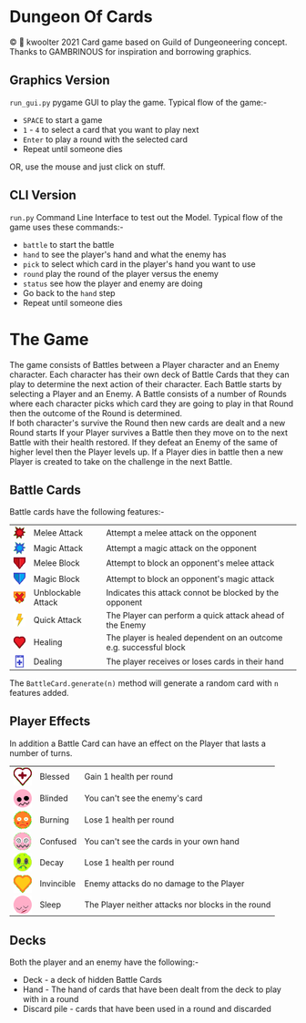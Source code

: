 # Dungeon Of Cards
:copyright: :monkey: kwoolter 2021
Card game based on Guild of Dungeoneering concept.
Thanks to GAMBRINOUS for inspiration and borrowing graphics.

## Graphics Version
`run_gui.py` pygame GUI to play the game.
Typical flow of the game:-
* `SPACE` to start a game
* `1` - `4` to select a card that you want to play next
* `Enter` to play a round with the selected card
* Repeat until someone dies

OR, use the mouse and just click on stuff.
## CLI Version
`run.py` Command Line Interface to test out the Model.
Typical flow of the game uses these commands:-
* `battle` to start the battle
* `hand` to see the player's hand and what the enemy has
* `pick` to select which card in the player's hand you want to use
* `round` play the round of the player versus the enemy
* `status` see how the player and enemy are doing
* Go back to the `hand` step
* Repeat until someone dies
# The Game
The game consists of Battles between a Player character and an Enemy character.
Each character has their own deck of Battle Cards that they can play to determine the next action of their character.
Each Battle starts by selecting a Player and an Enemy.  A Battle consists of a number of Rounds where each character 
picks which card they are going to play in that Round then the outcome of the Round is determined.  
If both character's survive the Round then new cards are dealt and a new Round starts 
If your Player survives a Battle then they move on to the next 
Battle with their health restored.  If they defeat an Enemy of the same of higher level then the Player levels up. 
If a Player dies in battle then a new Player is created to take on the challenge in the next Battle.

## Battle Cards
Battle cards have the following features:-

<table>
    <tr>
        <td><img src="https://github.com/kwoolter/DungeonOfCards/blob/Loot/card_dungeon/view/resources/attack_melee32x32.png?raw=true" align="center"></td>
        <td>Melee Attack</td>
        <td>Attempt a melee attack on the opponent</td>
    </tr>
    <tr>
        <td><img src="https://github.com/kwoolter/DungeonOfCards/blob/Loot/card_dungeon/view/resources/attack_magic32x32.png?raw=true" align="center"></td>
        <td>Magic Attack</td>
        <td>Attempt a magic attack on the opponent</td>
    </tr>
    <tr>
        <td><img src="https://github.com/kwoolter/DungeonOfCards/blob/Loot/card_dungeon/view/resources/block_melee32x32.png?raw=true" align="center"></td>
        <td>Melee Block</td>
        <td>Attempt to block an opponent's melee attack</td>
    </tr>
    <tr>
        <td><img src="https://github.com/kwoolter/DungeonOfCards/blob/Loot/card_dungeon/view/resources/block_magic32x32.png?raw=true" align="center"></td>
        <td>Magic Block</td>
        <td>Attempt to block an opponent's magic attack</td>
    </tr>
    <tr>
        <td><img src="https://github.com/kwoolter/DungeonOfCards/blob/Loot/card_dungeon/view/resources/unblockable32x32.png?raw=true" align="center"></td>
        <td>Unblockable Attack</td>
        <td>Indicates this attack connot be blocked by the opponent</td>
    </tr>
    <tr>
        <td><img src="https://github.com/kwoolter/DungeonOfCards/blob/Loot/card_dungeon/view/resources/quick32x32.png?raw=true" align="center"></td>
        <td>Quick Attack</td>
        <td>The Player can perform a quick attack ahead of the Enemy</td>
    </tr>
    <tr>
        <td><img src="https://github.com/kwoolter/DungeonOfCards/blob/Loot/card_dungeon/view/resources/heart32x32.png?raw=true" align="center"></td>
        <td>Healing</td>
        <td>The player is healed dependent on an outcome e.g. successful block</td>
    </tr>
    <tr>
        <td><img src="https://github.com/kwoolter/DungeonOfCards/blob/Loot/card_dungeon/view/resources/extra_card32x32.png?raw=true" align="center"></td>
        <td>Dealing</td>
        <td>The player receives or loses cards in their hand</td>
    </tr>
</table>


The `BattleCard.generate(n)` method will generate a random card with `n` features added.

## Player Effects
In addition a Battle Card can have an effect on the Player that lasts a number of turns.
<table>
    <tr>
        <td><img src="https://github.com/kwoolter/DungeonOfCards/blob/Loot/card_dungeon/view/resources/blessed32x32.png?raw=true" align="center"></td>
        <td>Blessed</td>
        <td>Gain 1 health per round</td>
    </tr>
    <tr>
        <td><img src="https://github.com/kwoolter/DungeonOfCards/blob/0024724b8d9f54ae0d70305ec1e44726ff8c3a2d/card_dungeon/view/resources/blinded32x32.png?raw=true" align="center"></td>
        <td>Blinded</td>
        <td>You can't see the enemy's card</td>
    </tr>
    <tr>
        <td><img src="https://github.com/kwoolter/DungeonOfCards/blob/Loot/card_dungeon/view/resources/burning32x32.png?raw=true" align="center"></td>
        <td>Burning</td>
        <td>Lose 1 health per round</td>
    </tr>
    <tr>
        <td><img src="https://github.com/kwoolter/DungeonOfCards/blob/Loot/card_dungeon/view/resources/confused32x32.png?raw=true" align="center"></td>
        <td>Confused</td>
        <td>You can't see the cards in your own hand</td>
    </tr>
    <tr>
        <td><img src="https://github.com/kwoolter/DungeonOfCards/blob/Loot/card_dungeon/view/resources/decay32x32.png?raw=true" align="center"></td>
        <td>Decay</td>
        <td>Lose 1 health per round</td>
    </tr>
    <tr>
        <td><img src="https://github.com/kwoolter/DungeonOfCards/blob/0024724b8d9f54ae0d70305ec1e44726ff8c3a2d/card_dungeon/view/resources/invincible32x32.png?raw=true" align="center"></td>
        <td>Invincible</td>
        <td>Enemy attacks do no damage to the Player</td>
    </tr>
    <tr>
        <td><img src="https://github.com/kwoolter/DungeonOfCards/blob/0024724b8d9f54ae0d70305ec1e44726ff8c3a2d/card_dungeon/view/resources/sleeping32x32.png?raw=true" align="center"></td>
        <td>Sleep</td>
        <td>The Player neither attacks nor blocks in the round</td>
    </tr>
</table>

## Decks
Both the player and an enemy have the following:-
* Deck - a deck of hidden Battle Cards
* Hand - The hand of cards that have been dealt from the deck to play with in a round
* Discard pile - cards that have been used in a round and discarded


